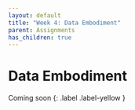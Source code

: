 ```yaml
---
layout: default
title: "Week 4: Data Embodiment"
parent: Assignments
has_children: true
---
```


# Data Embodiment

Coming soon 
{: .label .label-yellow }